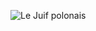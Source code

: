 ![Le Juif polonais](https://upload.wikimedia.org/wikipedia/commons/thumb/d/d6/Midvinterblot_%28Carl_Larsson%29_-_Nationalmuseum_-_edited.jpg/600px-Midvinterblot_%28Carl_Larsson%29_-_Nationalmuseum_-_edited.jpg)